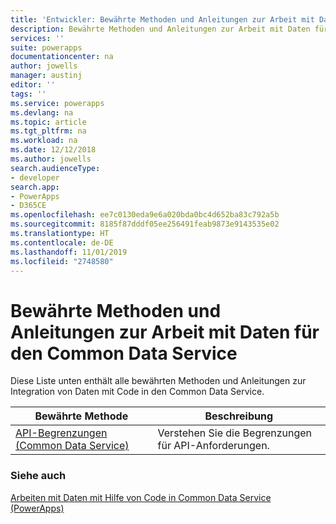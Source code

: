```yaml
---
title: 'Entwickler: Bewährte Methoden und Anleitungen zur Arbeit mit Daten für den Common Data Service | Microsoft-Dokumentation'
description: Bewährte Methoden und Anleitungen zur Arbeit mit Daten für Entwickler des Common Data Service in PowerApps.
services: ''
suite: powerapps
documentationcenter: na
author: jowells
manager: austinj
editor: ''
tags: ''
ms.service: powerapps
ms.devlang: na
ms.topic: article
ms.tgt_pltfrm: na
ms.workload: na
ms.date: 12/12/2018
ms.author: jowells
search.audienceType:
- developer
search.app:
- PowerApps
- D365CE
ms.openlocfilehash: ee7c0130eda9e6a020bda0bc4d652ba83c792a5b
ms.sourcegitcommit: 8185f87dddf05ee256491feab9873e9143535e02
ms.translationtype: HT
ms.contentlocale: de-DE
ms.lasthandoff: 11/01/2019
ms.locfileid: "2748580"
---
```

# <a name="best-practices-and-guidance-around-working-with-data-for-the-common-data-service"></a>Bewährte Methoden und Anleitungen zur Arbeit mit Daten für den Common Data Service

Diese Liste unten enthält alle bewährten Methoden und Anleitungen zur Integration von Daten mit Code in den Common Data Service.

|Bewährte Methode  |Beschreibung  |
|---------|---------|
|[API-Begrenzungen (Common Data Service)](../../api-limits.md)     |Verstehen Sie die Begrenzungen für API-Anforderungen.         |

### <a name="see-also"></a>Siehe auch
[Arbeiten mit Daten mit Hilfe von Code in Common Data Service (PowerApps)](../../work-with-data-cds.md)<br />
